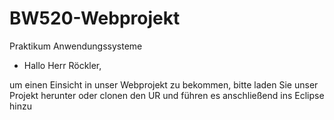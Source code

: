 # BW520-Webprojekt
Praktikum Anwendungssysteme


- Hallo Herr Röckler,

um einen Einsicht in unser Webprojekt zu bekommen, bitte laden Sie unser Projekt herunter oder clonen den UR und führen es anschließend ins Eclipse hinzu
